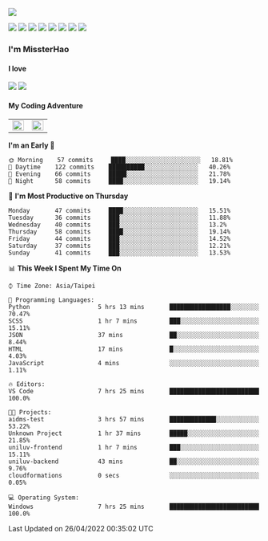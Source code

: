 ![](https://komarev.com/ghpvc/?username=MissterHao&color=ff69b4)

[![](https://img.shields.io/badge/Amazon%20AWS-%23232F3E?logo=amazon-aws&logoColor=white&style=for-the-badge)](https://aws.amazon.com/)
[![](https://img.shields.io/badge/Python-3776AB?style=for-the-badge&logo=python&logoColor=white)](https://www.djangoproject.com/)
[![](https://img.shields.io/badge/Django-092E20?style=for-the-badge&logo=django&logoColor=white)](https://www.python.org/)
[![](https://img.shields.io/badge/Flask-000000?style=for-the-badge&logo=flask&logoColor=white)](https://flask.palletsprojects.com/en/2.1.x/)
[![](https://img.shields.io/badge/go-%2300ADD8.svg?&style=for-the-badge&logo=go&logoColor=white)](https://golang.org/)
[![](https://img.shields.io/badge/javascript-%23F7DF1E.svg?&style=for-the-badge&logo=javascript&logoColor=black)](https://www.javascript.com/)
[![](https://img.shields.io/badge/mysql-%234479A1.svg?&style=for-the-badge&logo=mysql&logoColor=white)](https://www.mysql.com/)
[![](https://img.shields.io/badge/docker-%232496ED.svg?&style=for-the-badge&logo=docker&logoColor=white)](https://www.docker.com/)

### I'm MissterHao

#### I love  
![](https://img.shields.io/badge/Netflix-E50914?style=for-the-badge&logo=netflix&logoColor=white)
![](https://img.shields.io/badge/YouTube-FF0000?style=for-the-badge&logo=youtube&logoColor=white)

#### My Coding Adventure
<!-- Readme stats -->
<!-- https://github.com/anuraghazra/github-readme-stats -->
<table>
<tr>
    <td valign="top" width="50%">
    <img src="https://github-readme-stats.vercel.app/api?username=MissterHao&hide_border=true&show_icons=true&locale=en" align="left" style="width: 100%" />
    </td>
    <td valign="top" width="50%">
    <img src="https://github-readme-stats.vercel.app/api/top-langs?username=MissterHao&hide_border=true&show_icons=true&locale=en&layout=compact" align="left" style="width: 100%" />
    </td>
</tr>
</table>  


<!--START_SECTION:waka-->
**I'm an Early 🐤** 

```text
🌞 Morning    57 commits     ████░░░░░░░░░░░░░░░░░░░░░   18.81% 
🌆 Daytime    122 commits    ██████████░░░░░░░░░░░░░░░   40.26% 
🌃 Evening    66 commits     █████░░░░░░░░░░░░░░░░░░░░   21.78% 
🌙 Night      58 commits     ████░░░░░░░░░░░░░░░░░░░░░   19.14%

```
📅 **I'm Most Productive on Thursday** 

```text
Monday       47 commits     ████░░░░░░░░░░░░░░░░░░░░░   15.51% 
Tuesday      36 commits     ███░░░░░░░░░░░░░░░░░░░░░░   11.88% 
Wednesday    40 commits     ███░░░░░░░░░░░░░░░░░░░░░░   13.2% 
Thursday     58 commits     ████░░░░░░░░░░░░░░░░░░░░░   19.14% 
Friday       44 commits     ███░░░░░░░░░░░░░░░░░░░░░░   14.52% 
Saturday     37 commits     ███░░░░░░░░░░░░░░░░░░░░░░   12.21% 
Sunday       41 commits     ███░░░░░░░░░░░░░░░░░░░░░░   13.53%

```


📊 **This Week I Spent My Time On** 

```text
⌚︎ Time Zone: Asia/Taipei

💬 Programming Languages: 
Python                   5 hrs 13 mins       █████████████████░░░░░░░░   70.47% 
SCSS                     1 hr 7 mins         ███░░░░░░░░░░░░░░░░░░░░░░   15.11% 
JSON                     37 mins             ██░░░░░░░░░░░░░░░░░░░░░░░   8.44% 
HTML                     17 mins             █░░░░░░░░░░░░░░░░░░░░░░░░   4.03% 
JavaScript               4 mins              ░░░░░░░░░░░░░░░░░░░░░░░░░   1.11%

🔥 Editors: 
VS Code                  7 hrs 25 mins       █████████████████████████   100.0%

🐱‍💻 Projects: 
aidms-test               3 hrs 57 mins       █████████████░░░░░░░░░░░░   53.22% 
Unknown Project          1 hr 37 mins        █████░░░░░░░░░░░░░░░░░░░░   21.85% 
uniluv-frontend          1 hr 7 mins         ███░░░░░░░░░░░░░░░░░░░░░░   15.11% 
uniluv-backend           43 mins             ██░░░░░░░░░░░░░░░░░░░░░░░   9.76% 
cloudformations          0 secs              ░░░░░░░░░░░░░░░░░░░░░░░░░   0.05%

💻 Operating System: 
Windows                  7 hrs 25 mins       █████████████████████████   100.0%

```


 Last Updated on 26/04/2022 00:35:02 UTC
<!--END_SECTION:waka-->

<!--
**MissterHao/MissterHao** is a ✨ _special_ ✨ repository because its `README.md` (this file) appears on your GitHub profile.

Here are some ideas to get you started:

- 🔭 I’m currently working on ...
- 🌱 I’m currently learning ...
- 👯 I’m looking to collaborate on ...
- 🤔 I’m looking for help with ...
- 💬 Ask me about ...
- 📫 How to reach me: ...
- 😄 Pronouns: ...
- ⚡ Fun fact: ...
-->
